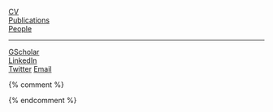 [CV](leto_peel_cv.pdf)  
[Publications](Publications.html)  
[People](People.html)  

---
[GScholar](https://scholar.google.com/citations?user=GR-yASwAAAAJ&hl=en)  
[LinkedIn](https://www.linkedin.com/in/piratepeel/)  
[Twitter](https://twitter.com/PiratePeel)
[Email](mailto:l.peel@maastrichtuniversity.nl)  




{% comment %} 


{% endcomment %} 

